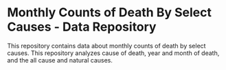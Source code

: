 # Monthly Counts of Death By Select Causes - Data Repository
This repository contains data about monthly counts of death by select causes. This repository analyzes cause of death, year and month of death, and the all cause and natural causes. 
